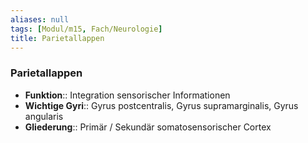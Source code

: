 ```yaml
---
aliases: null
tags: [Modul/m15, Fach/Neurologie]
title: Parietallappen
---
```

### Parietallappen
- **Funktion**:: Integration sensorischer Informationen
- **Wichtige Gyri**:: Gyrus postcentralis, Gyrus supramarginalis, Gyrus angularis
- **Gliederung**:: Primär / Sekundär somatosensorischer Cortex